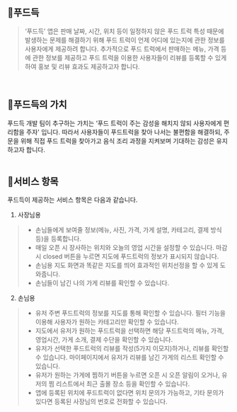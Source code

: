 ## 🚚푸드득
>‘푸드득' 앱은 판매 날짜, 시간, 위치 등이 일정하지 않은 푸드 트럭 특성 때문에 발생하는 문제를 해결하기 위해 푸드 트럭이 언제 어디에 있는지에 관한 정보를 사용자에게 제공하려 합니다.
추가적으로 푸드 트럭에서 판매하는 메뉴, 가격 등에 관한 정보를 제공하고 푸드 트럭을 이용한 사용자들이 리뷰를 등록할 수 있게 하여 홍보 및 리뷰 효과도 제공하고자 합니다.
<br>

## 🚚푸드득의 가치
푸드득 개발 팀이 추구하는 가치는 ‘푸드 트럭이 주는 감성을 해치지 않되 사용자에게 편리함을 주자' 입니다. 따라서 사용자들이 푸드트럭을 찾아 나서는 불편함을 해결하되, 주문을 위해 직접 푸드 트럭을 찾아가고 음식 조리 과정을 지켜보며 기대하는 감성은 유지하고자 합니다.
<br>
<br>

## 🚚서비스 항목
푸드득이 제공하는 서비스 항목은 다음과 같습니다.

1. 사장님용
> * 손님들에게 보여줄 정보(메뉴, 사진, 가격, 가게 설명, 카테고리, 결제 방식 등)을 등록합니다.
> * 매일 오픈 시 장사하는 위치와 오늘의 영업 시간을 설정할 수 있습니다. 마감시 closed 버튼을 누르면 지도에 푸드트럭의 정보가 표시되지 않습니다.
> * 손님용 지도 화면과 똑같은 지도를 띄어 효과적인 위치선정을 할 수 있게 도와줍니다.
> * 손님들이 남긴 나의 가게 리뷰를 확인할 수 있습니다.

2. 손님용
>* 유저 주변 푸드트럭의 정보를 지도를 통해 확인할 수 있습니다. 필터 기능을 이용해 사용자가 원하는 카테고리만 확인할 수 있습니다.
>* 지도에서 유저가 원하는 푸드트럭을 선택하면 해당 푸드트럭의 메뉴, 가격, 영업시간, 가게 소개, 결제 수단을 확인할 수 있습니다.
>* 유저가 선택한 푸드트럭의 리뷰를 작성(5가지 이모지)하거나, 리뷰를 확인할 수 있습니다. 마이페이지에서 유저가 리뷰를 남긴 가게의 리스트 확인할 수 있습니다.
>* 유저가 원하는 가게에 찜하기 버튼을 누르면 오픈 시 오픈 알림이 오거나, 유저의 찜 리스트에서 최근 출몰 장소 등을 확인할 수 있습니다.
>* 앱에 등록된 위치에 푸드트럭이 없다면 위치 문의가 가능하고, 기타 문의가 있다면 등록된 사장님의 번호로 전화할 수 있습니다.
